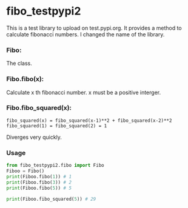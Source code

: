 # fibo_testpypi2
This is a test library to upload on test.pypi.org.
It provides a method to calculate fibonacci numbers.
I changed the name of the library.

### Fibo:
The class.
### Fibo.fibo(x):
Calculate x th fibonacci number. x must be a positive interger.
### Fibo.fibo_squared(x): 
```
fibo_squared(x) = fibo_squared(x-1)**2 + fibo_squared(x-2)**2
fibo_squared(1) = fibo_squared(2) = 1
```
Diverges very quickly.

### Usage
```python
from fibo_testpypi2.fibo import Fibo
Fiboo = Fibo()
print(Fiboo.fibo(1)) # 1
print(Fiboo.fibo(3)) # 2
print(Fiboo.fibo(5)) # 5

print(Fiboo.fibo_squared(5)) # 29

